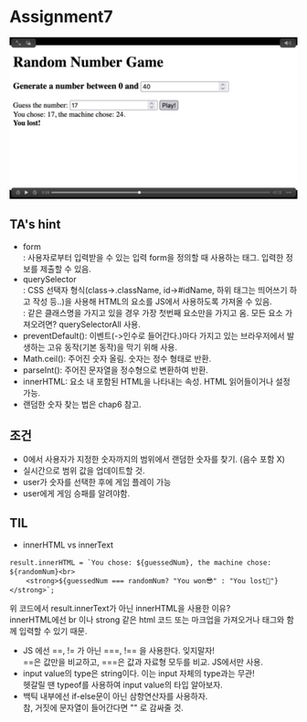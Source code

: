 # Assignment7
<img src="./FF417D2D-D43C-471D-A114-F601D7C26A3B.jpeg"/>

## TA's hint
- form<br>
: 사용자로부터 입력받을 수 있는 입력 form을 정의할 때 사용하는 태그. 입력한 정보를 제출할 수 있음.<br>
- querySelector<br>
: CSS 선택자 형식(class->.className, id->#idName, 하위 태그는 띄어쓰기 하고 작성 등..)을 사용해 HTML의 요소를 JS에서 사용하도록 가져올 수 있음.<br>
: 같은 클래스명을 가지고 있을 경우 가장 첫번째 요소만을 가지고 옴. 모든 요소 가져오려면? querySelectorAll 사용.<br>
- preventDefault(): 이벤트(->인수로 들어간다.)마다 가지고 있는 브라우저에서 발생하는 고유 동작(기본 동작)을 막기 위해 사용.<br>
- Math.ceil(): 주어진 숫자 올림. 숫자는 정수 형태로 반환.<br>
- parseInt(): 주어진 문자열을 정수형으로 변환하여 반환.<br>
- innerHTML: 요소 내 포함된 HTML을 나타내는 속성. HTML 읽어들이거나 설정 가능.<br>
- 랜덤한 숫자 찾는 법은 chap6 참고.<br>

## 조건
- 0에서 사용자가 지정한 숫자까지의 범위에서 랜덤한 숫자를 찾기. (음수 포함 X)<br>
- 실시간으로 범위 값을 업데이트할 것.<br>
- user가 숫자를 선택한 후에 게임 플레이 가능<br>
- user에게 게임 승패를 알려야함.

## TIL
- innerHTML vs innerText<br>
```
result.innerHTML = `You chose: ${guessedNum}, the machine chose: ${randomNum}<br>
    <strong>${guessedNum === randomNum? "You won😎" : "You lost👻"}</strong>`;
```
위 코드에서 result.innerText가 아닌 innerHTML을 사용한 이유?<br>
innerHTML에선 br 이나 strong 같은 html 코드 또는 마크업을 가져오거나 태그와 함께 입력할 수 있기 때문. 
- JS 에선 ==, != 가 아닌 ===, !== 을 사용한다. 잊지말자!<br>
==은 값만을 비교하고, ===은 값과 자료형 모두를 비교. JS에서만 사용.
- input value의 type은 string이다. 이는 input 자체의 type과는 무관!<br>헷갈릴 땐 typeof를 사용하여 input value의 타입 알아보자.
- 백틱 내부에선 if-else문이 아닌 삼항연산자를 사용하자.<br>
참, 거짓에 문자열이 들어간다면 "" 로 감싸줄 것.